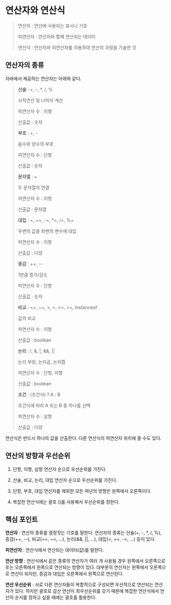 # 연산자와 연산식
> 연산자 : 연산에 사용되는 표시나 기호
>
> 피연산자 : 연산자와 함께 연산되는 데이터
>
> 연산식 : 연산자와 피연산자를 이용하여 연산의 과정을 기술한 것

## 연산자의 종류
자바에서 제공하는 연산자는 아래와 같다.

> **산술** : +, -, *, /, %
> 
> 사칙연산 및 나머지 계산
>
> 피연산자 수 : 이항
>
> 산출값 : 숫자
>
> **부호** : +, -
>
> 음수와 양수의 부호
>
> 피연산자 수 : 단항
>
> 산출값 : 숫자
>
> **문자열** : +
>
> 두 문자열의 연결
>
> 피연산자 수 : 이항
>
> 산출값 : 문자열
> 
> **대입** : =, +=, -=, *=, /=, %=
>
> 우변의 값을 좌변의 변수에 대입
>
> 피연산자 수 : 이항
>
> 산출값 : 다양
>
> **증감** : ++, --
>
> 1만큼 증가/감소
>
> 피연산자 수 : 단항
>
> 산출값 : 숫자
>
> **비교** : ==, ~=, >, <, >=, <=, instanceof
>
> 값의 비교
>
> 피연산자 수 : 이항
>
> 산출값 : boolean
>
> **논리** : !, &, |, &&, ||
>
> 논리 부정, 논리곱, 논리합
>
> 피연산자 수 : 단항, 이항
>
> 신출값 : boolean
>
> **조건** : (조건식) ? A : B
>
> 조건식에 따라 A 또는 B 중 하나를 선택
>
> 피연산자 수 : 삼항
>
> 산출값 : 다양

연산식은 반드시 하나의 값을 산출한다. 다른 연산식의 피연산자 위치에 올 수도 있다.

## 연산의 방향과 우선순위

1. 단항, 이항, 삼항 연산자 순으로 우선순위를 가진다.

2. 산술, 비교, 논리, 대입 연산자 순으로 우선순위를 가진다.

3. 단항, 부호, 대입 연산자를 제외한 모든 여난의 방향은 왼쪽에서 오른쪽이다.

4. 복잡한 연산식에는 괄호 ()를 사용해서 우선순위를 정한다.

## 핵심 포인트
**연산자** : 연산의 종류를 결정짓는 기호를 말한다. 연산자의 종류는 산술(+, -, *, /, %), 증감(++, --), 비교(==, ~=, ...), 논리(&&, ||, ...), 대입(=, +=, -=, ...) 등이 있다.

**피연산자** : 연산식에서 연산되는 데이터(값)를 말한다.

**연산 방향** : 연산식에서 같은 종류의 연산자가 여러 개 사용될 경우 왼쪽에서 오른쪽으로 또는 오른쪽에서 왼쪽으로 연산되는 방향이 있다. 대부분의 연산자는 왼쪽에서 오른쪽으로 연산이 되지만, 증감과 대입은 오른쪽에서 왼쪽으로 연산된다.

**연산 우선순위** : 서로 다른 연산자들이 복합적으로 구성되면 우선적으로 연산되는 연산자가 있다. 하지만 괄호로 감산 연산이 최우선순위를 갖기 때문에 복잡한 연산식에서 연산의 순서를 정하고 싶을 때에는 괄호를 활용한다.
